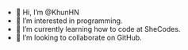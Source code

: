 - 👋 Hi, I’m @KhunHN
- 👀 I’m interested in programming.
- 🌱 I’m currently learning how to code at SheCodes.
- 💞️ I’m looking to collaborate on GitHub.


<!---
KhunHN/KhunHN is a ✨ special ✨ repository because its `README.md` (this file) appears on your GitHub profile.
You can click the Preview link to take a look at your changes.
--->
